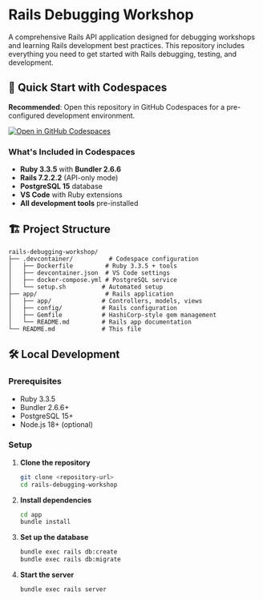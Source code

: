 # Rails Debugging Workshop

A comprehensive Rails API application designed for debugging workshops and learning Rails development best practices. This repository includes everything you need to get started with Rails debugging, testing, and development.

## 🚀 Quick Start with Codespaces

**Recommended**: Open this repository in GitHub Codespaces for a pre-configured development environment.

[![Open in GitHub Codespaces](https://github.com/codespaces/badge.svg)](https://codespaces.new/your-username/rails-debugging-workshop)

### What's Included in Codespaces

- **Ruby 3.3.5** with **Bundler 2.6.6**
- **Rails 7.2.2.2** (API-only mode)
- **PostgreSQL 15** database
- **VS Code** with Ruby extensions
- **All development tools** pre-installed

## 🏗️ Project Structure

```
rails-debugging-workshop/
├── .devcontainer/          # Codespace configuration
│   ├── Dockerfile         # Ruby 3.3.5 + tools
│   ├── devcontainer.json  # VS Code settings
│   ├── docker-compose.yml # PostgreSQL service
│   └── setup.sh          # Automated setup
├── app/                   # Rails application
│   ├── app/              # Controllers, models, views
│   ├── config/           # Rails configuration
│   ├── Gemfile           # HashiCorp-style gem management
│   └── README.md         # Rails app documentation
└── README.md             # This file
```

## 🛠️ Local Development

### Prerequisites

- Ruby 3.3.5
- Bundler 2.6.6+
- PostgreSQL 15+
- Node.js 18+ (optional)

### Setup

1. **Clone the repository**
   ```bash
   git clone <repository-url>
   cd rails-debugging-workshop
   ```

2. **Install dependencies**
   ```bash
   cd app
   bundle install
   ```

3. **Set up the database**
   ```bash
   bundle exec rails db:create
   bundle exec rails db:migrate
   ```

4. **Start the server**
   ```bash
   bundle exec rails server
   ```
